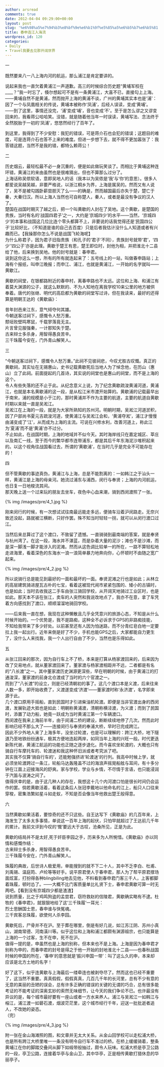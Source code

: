 ```yaml
---
author: arsread
comments: true
date: 2012-04-04 09:29:00+00:00
layout: post
slug: '%e6%98%a5%e7%94%b3%e8%bf%9e%e6%b1%9f%e5%85%a5%e6%b5%b7%e6%b5%81'
title: 春申连江入海流
wordpress_id: 120
categories:
- Daily
- Travel我要去见那开阔世界
---
```


一  
  
既然要来八一八上海内河的航运，那么浦江是肯定要讲的。  
  
说起来我也一直欠着黄浦江一声道歉。高三的时候综合历史题“黄埔军校在____？”我一时忘了，倏尔想起可不是有一条黄浦江，大喜不已，直接勾上上海。  
——黄埔自然不是黄浦，然而抛开上海的黄浦不谈，广州的黄埔其实本也是‘浦’：因了一个与凤凰相关的传说，黄埔本被称作‘凤浦’，后经人误读，变成‘黄埔’。——到了这里，事情还没完，‘浦’变成‘埔’，音也变成‘不’。至于是怎么谬之又谬变回来的，我看蒋公哈哈笑。没错，就是随着他当年一时误读，黄埔写法、念法终于全然脱胎于一初的‘凤浦’，悠悠然经行了百年了。  
<!--more-->
到这里，我得到了不少安慰：我犯的错误，可是蒋介石也会犯的错误；这题目的难度，可是连蒋介石也答不上来的难度。但进一步想下去，就不得不更加嚣张了：我答错这题，当然不是我的错，都特么赖蒋公！  
  
  
二  
  
历史烟云，最轻松最不必一身沉重的，便是如此做玩笑谈了。而相比于黄埔这种连环错，黄浦江的来由虽然也是很难猜出，但也不算那么过分了。  
上海话称吴侬软语，意即吴地人的话（我本以为吴侬是‘我’与‘你’的意思）。很多人都爱说吴越吴越，非要严格说，以浙江桐乡为界，上海是属吴的。然而又有人说了，吴不是被勾践卧薪尝胆灭了么——的确是，然而越国最后亦失于楚，楚亡于秦，大秦归汉。所以上海人当然也可自称楚人，秦人，或者是最没有争议的汉人了。  
楚国在战国时期灭了越之后，把一个叫黄歇的人封在了吴地。这个黄歇，是楚国的贵族，当时有名的‘战国四君子’之一，大约是‘京城四少’的水平——当然，‘京城四少’的本事和战国这几位比连个零头都算不上，非要说的话我觉得还是‘民国四公子’比较好比，（不知道是谁的自己去百度）只是后者我估计没什么人知道或者有兴趣而已。【我操那你怎么不说是战国飞轮海呢】  
为什么称君子，因为君子旧指贵族（和孔子的‘君子’不同），贵族封号就带‘君’，‘四少’‘四公子’亦是此理。黄歇于楚王有恩，楚王即位时，封他为相，并把淮北十二县给了他，后来换到吴地。他的封号就是：春申君。  
说到这你这么一想，所有的所有就连起来了：五号线上的一站，叫做春申路站；上海有个报纸，叫申江晚报；而申江、浦江，也就是黄浦江，一开始的名字就叫——黄歇江。  
  
黄歇的祠堂，在银都路附近的春申村，离春申路也不太远。这位和上海、和浦江有着莫大渊源的公子，就这么默默的、不为人知地在离我学校10来公里的地方被供奉着。唐代的张继、明代的高启都为黄歇的祠堂写过诗，但在我读来，最好的还得算是明朝王达的《黄歇庙》：  
  
昔年封邑来江东，意气倾夺何其雄。  
今朝送客过祠下，感慨令人愁万重。  
颓垣败壁鸣寒鼠，千载寥落竟无主。  
片言曾见服强秦，一计那知失于楚。  
古来辩士多杀身，用智得愚良苦辛。  
三千珠履今安在，门外青山解笑人。  
  
  
三  
  
“今朝送客过祠下，感慨令人愁万重。”此祠不见彼祠悲，今叹尤胜古叹慨。真正的黄歇祠，其实址在无锡惠山，史书记载黄歇死后当地人为了悼念他，在历山（惠山）立了此祠。前面提起的几首诗，其实说的祠堂也是惠山的祠堂，而不是上海的这个。  
令人有些失落的还不止于此。从纪念意义上说，为了纪念黄歇疏浚黄浦河道，黄浦江，也就是本名黄歇浦的这一段，是从松江米市渡开始算的。黄歇浦的记载最早出于南宋，浦的规模是小于江的，那时黄浦并不作为主要的航道，主要的航道自黄歇时期以来就一直是吴淞江。  
吴淞江在上海的一段，就是为大家所熟知的苏州河。明朝时期，吴淞江河道淤积，因了户部尚书夏元吉疏浚河道，使黄浦江与吴淞江会和，‘黄浦夺淞’，浦江才慢慢由浦变成了‘江’，从而成为上海的主流。可说在兴修水利，改善河道上，称此江为‘夏浦’而不是‘黄浦’亦不过分。  
不止如此，在战国时期，上海的地域并不似今天。其时海岸线只在嘉定城区、莘庄以及南汇一线，至于而今的繁华都市连带浦东，都是其后千年东海泥沙堆积起来的。以这个视角往战国看过去，所谓的‘黄歇浦’，在当时几乎是完全不可能存在的！  
  
  
四  
  
但不管黄歇的事迹真伪，黄浦江与上海，总是不能割离的：一如韩江之于汕头一样，黄浦江是上海的母亲河。她流过浦东与浦西，闵行与奉贤；上海的内河航运，也日复一日地梭流其间。  
那天晚上送一个过来玩的朋友去坐车，夜色中心血来潮，骑到西闵渡照了一张。  
  
{% img /images/pre/4_1.jpg %}
  
刚来闵行的时候，有一次想试试往南最远能走多远，便骑车沿着沪闵路走。无奈兴致还没起，路就被江横断，只好作罢。殊不知当时轻轻一拐，就可以从闵行渡口过江。  
  
当然后来总算过了这个渡口，不致留了遗憾。一直骑骑到最南端的答案，就是奉贤与杭州湾了。在这一段，海水并不湛蓝，而是杂着大量的泥沙；滩也不是沙滩，而是深一脚浅一脚才能涉入的泥滩。然而从这色调比较单一的所在，一路不算轻松地走进海里，看着深色的东海水一浪一浪简单暴力地奔向你，心怀顿时不由随之宽广起来。  
  
{% img /images/pre/4_2.jpg %}
  
所以说骑行总是能见到最好的一面和最坏的一面。奉贤泥滩之行也是如此；从林立的高层建筑骑进屋瓦古朴的七宝，看着这被现代闹市紧紧包围的、矮小的古镇时，也是如此；当时去收我这二手车由张江骑回学校，从开阔天地骑过工业区时，也是如此。那天本不该在张江，卖车的人突然和我说改地点了，我亦不在意，拿了车凭着方向感找到了渡口，顺顺溜溜地骑回学校。  
  
——后来我一直在想，我现在这种懒散且几乎全凭意兴的旅游心态，不知是从什么时候开始的。一个优势是，我不是路痴，这种全不必诉求于GPS的非路痴技能，不知给我带来了多少好处。以前甚至还有人因为怕迷路，而不分青红皂白地一定要拉上我一起出行。近年来倒是好了不少，手机也能GPS之后，大家都能自力更生了，没什么人来找我，我一个人出行自由了不少，当然也是乐得如此。  
  
五  
  
从张江回来的那次，因为自行车上不了桥，本来是打算从杨家渡回来的，后来因为改了交易地点，就从董家渡回来了。董家渡与杨家渡相距并不远，二者都是有名的“八长渡”之一。其中董家渡历史渊源更深些，早在明朝的时候，由于黄浦江的打通浚深，董家渡的前身北仓渡成了当时的六个官渡之一。  
而到了“八长渡”的设立，则是已经清朝初的事了。这几个渡口本是义渡，后来往来人数一多，即开始收费了，义渡遂变成‘济渡’——董家渡时称‘永济渡’，名字即来源于此。  
几个渡口原用手摇船，直到民国时才引进柴油机轮渡。即便是当非官渡出身的西闵渡，发展轨迹大抵也是如此：明朝称黄浦渡，清朝称横泾渡，为义渡；而到了民国时，添置了动力船，她竟一跃成为当时黄浦江第一个车辆渡口。  
西闵渡在我来上海前半年，由于闵浦二桥的建设，断断续续地停了几次。然而此时影响已经不那么大了——连接闵行与奉贤的奉浦大桥，早时已完成跨江。  
因此不少外地人来了上海多年，没坐过轮渡，也是可以理解的：跨江大桥，地下隧道乃至地铁纷纷通车，极其方便地连起两岸，如同当年上海的兴旺一般。时代更迭新陈代谢，黄浦江航运的功能也正随之逐步退化。而今喜欢坐轮渡的，大概也只有骑自行车摩托车的、轮渡迷和我这种怀旧派或者考究派了吧。  
其实我不仅算‘骑自行车的’，还能勉强挤进‘轮渡迷’的行列。我高中时候上学，就必须坐轮渡跨过一条江，轮船马达轰隆盖不过的海浪声摇晃船舷与耳间，有十多分钟在江面上迎接海风的舒爽。家与学校，学业与乡情，不尽情于言语，也只能浸润于汽笛与波涛之间了。  
值得庆幸的是，由于这几种人的存在，我想这十几个内河渡口怕是很长时间仍会运作的罢。倘若黄歇活着，看着这条后人张冠李戴地以他命名的江上，船只人口往来穿梭，密集浩繁如星斗如走蚁，不知是否会像当年他救出楚王般得意。  
  
  
六  
  
当然黄歇如果活着，要惊奇的还不只这些。自王达写下《黄歇庙》的几百年来，上海发生了太多太多事情，单说这一百年上海的起伏，只怕早就超过了王达前几千年的累计。我前文评到今叹的‘慨’要远大于古叹，沧桑所见，正是为此。  
  
黄歇的结局并不是太好,死于奸臣李园之手，历来多为人所惋惜。《黄歇庙》亦以同情和感慨作结：  
古来辩士多杀身，用智得愚良苦辛。  
三千珠履今安在，门外青山解笑人。  
  
珠履的典故，后世诗人极爱用，单能搜到的就不下二十人，其中不乏李白、杜甫、刘禹锡、温庭筠、卢纶等等好手。说平原君使人于春申君，那人为了帮平原君撑场面炫富，打扮得各种blingbiling地去见他，不料看到春申君门客三千人，上客都脚着珠履，顿时怂了。——大概不比门客质量单比礼贤下士，春申君黄歇可算一时无两吧。【看到没有京城四少都是渣渣】  
说到质量，比之于鸡鸣狗盗的孟尝君，窃符救赵的信陵君，黄歇确实略有不逮。杜牧的《春申君》，就狠狠地给了这‘三千珠履’一耳光：  
烈士思酬国士恩，春申谁与快冤魂。  
三千宾客总珠履，欲使何人杀李园。  
  
黄歇死后，尸骨并不在沪。至于葬在哪里，倒是有好几说，如江苏江阴、苏州小真山，湖南常德、河南潢川等。似乎这位和上海和浦江都颇有渊源祖宗，也只能算是上海的一个过客，生不在申，死不在沪。  
值得一提的是，申虽然也是上海的别称，但本来也不是上海。上海是因为春申君才别称为申的，而春申君的封号是得之于他一开始的封地淮北十二县——也春秋战国时候的申国的所在，‘春申’的意思就是‘振兴申国一带’：叫了这么久的申，本来却应该是北方土地的名字！  
  
好了这下，似乎连黄歇与上海最后一缕牵连也被剥夺尽了。然而这也已经不重要了，这当然不重要。真真假假，假假真真，几百几千年的长河里，总有不少有意的无意的美丽的丑陋的误会，总有许多正确的错误的关键的无谓的巧合，总有很多能考证的不能考证的深奥玄妙的索然无味细节，让今天的我们争论不已。也许最没有异议的是，每个城市最好要有一座山或者一方水来养人。浦江与吴淞江一如韩江与榕江，浦江渡一如礐石渡，烟波茫茫里，这个城市经行千年，迎送一批批逝者追人，不改她的姿态。  
（完）  
  
{% img /images/pre/4_3.jpg %}
  
附一张在金山海滩照的图，和文章并无太大关系。从金山回学校可以走松浦大桥，也是所有跨江大桥里唯一一条没有明令自行车不准过的桥。在桥上缓缓骑着，整条黄埔江在你的脚踏交叠间从脚下如缎带般抽过，颇令人玩味。松浦大桥是亭卫公路的一段，亭卫公路，连接着华亭与金山卫，其中华亭，正是相传黄歇打猎休息的华丽亭子。
